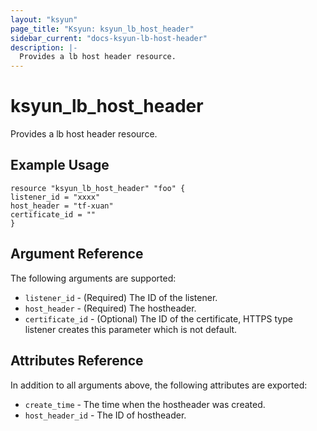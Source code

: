 ```yaml
---
layout: "ksyun"
page_title: "Ksyun: ksyun_lb_host_header"
sidebar_current: "docs-ksyun-lb-host-header"
description: |-
  Provides a lb host header resource.
---
```


# ksyun_lb_host_header

Provides a lb host header resource.

## Example Usage

```hcl
resource "ksyun_lb_host_header" "foo" {
listener_id = "xxxx"
host_header = "tf-xuan"
certificate_id = ""
}
```

## Argument Reference

The following arguments are supported:

- `listener_id` - (Required) The ID of the listener.
- `host_header` - (Required) The hostheader.
- `certificate_id` - (Optional) The ID of the certificate, HTTPS type listener creates this parameter which is not default.

## Attributes Reference

In addition to all arguments above, the following attributes are exported:

- `create_time` - The time when the hostheader was created.
- `host_header_id` - The ID of hostheader.